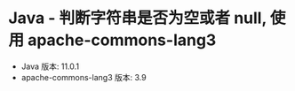 # Java - 判断字符串是否为空或者 null, 使用 apache-commons-lang3

- Java 版本: 11.0.1
- apache-commons-lang3 版本: 3.9